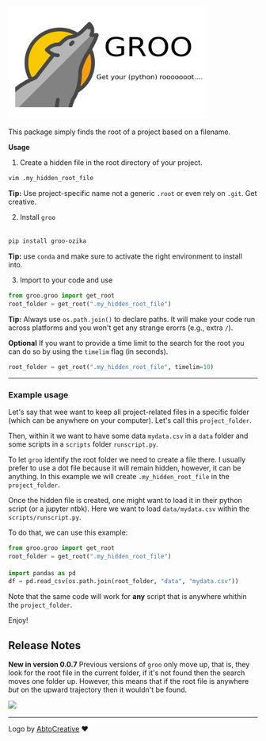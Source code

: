 <img src="https://raw.githubusercontent.com/ozika/groo/main/src/groo/logo.png" width=400>


This package simply finds the root of a project based on a filename.

**Usage**

1. Create a hidden file in the root directory of your project.

```bash
vim .my_hidden_root_file
```
**Tip:** Use project-specific name not a generic `.root` or even rely on `.git`. Get creative.

2. Install `groo`

```bash

pip install groo-ozika

```
**Tip:** use `conda` and make sure to activate the right environment to install into.

3. Import to your code and use


```python
from groo.groo import get_root
root_folder = get_root(".my_hidden_root_file")
```

**Tip:** Always use `os.path.join()` to declare paths. It will make your code run across platforms and you won't get any strange erorrs (e.g., extra `/`).

**Optional**
If you want to provide a time limit to the search for the root you can do so by using the `timelim` flag (in seconds). 
```python
root_folder = get_root(".my_hidden_root_file", timelim=10)
```

---

### Example usage

Let's say that wee want to keep all project-related files in a specific folder (which can be anywhere on your computer). Let's call this `project_folder`.

Then, within it we want to have some data `mydata.csv` in a `data` folder and some scripts in a `scripts` folder `runscript.py`.

To let `groo` identify the root folder we need to create a file there. I usually prefer to use a dot file because it will remain hidden, however, it can be anything. In this example we will create `.my_hidden_root_file` in the `project_folder`.

Once the hidden file is created, one might want to load it in their python script (or a jupyter ntbk). Here we want to load `data/mydata.csv` within the `scripts/runscript.py`.

To do that, we can use this example:
```python
from groo.groo import get_root
root_folder = get_root(".my_hidden_root_file")

import pandas as pd
df = pd.read_csv(os.path.join(root_folder, "data", "mydata.csv"))

```
Note that the same code will work for **any** script that is anywhere whithin the `project_folder`.

Enjoy!

## Release Notes
**New in version 0.0.7** 
Previous versions of `groo` only move up, that is, they look for the root file in the current folder, if it's not found then the search moves one folder up. However, this means that if the root file is anywhere *but* on the upward trajectory then it wouldn't be found. 

<img src="https://raw.githubusercontent.com/ozika/groo/main/src/groo/v007_upd.png" width=400>

---
Logo by [AbtoCreative](https://www.flaticon.com/authors/abtocreative) :heart:
